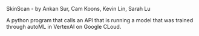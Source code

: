 SkinScan - by Ankan Sur, Cam Koons, Kevin Lin, Sarah Lu

A python program that calls an API that is running a model that was trained through autoML in VertexAI on Google CLoud. 
